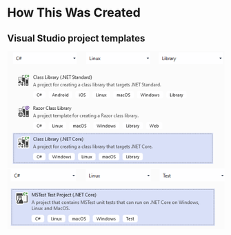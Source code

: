 # How This Was Created
## Visual Studio project templates
![Lib](VS.NET.Core.Lib.png)
![Test](VS.NET.Core.Test.png)
